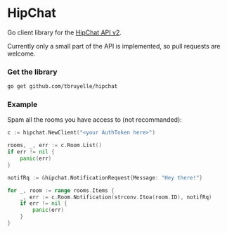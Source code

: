 # HipChat

Go client library for the [HipChat API v2](https://www.hipchat.com/docs/apiv2).

Currently only a small part of the API is implemented, so pull requests are welcome.

### Get the library

```bash
go get github.com/tbruyelle/hipchat
```

### Example

Spam all the rooms you have access to (not recommanded):

```go
c := hipchat.NewClient("<your AuthToken here>")

rooms, _, err := c.Room.List()
if err != nil {
	panic(err)
}

notifRq := &hipchat.NotificationRequest{Message: "Hey there!"}

for _, room := range rooms.Items {
	_, err := c.Room.Notification(strconv.Itoa(room.ID), notifRq)
	if err != nil {
		panic(err)
	}
}
```



